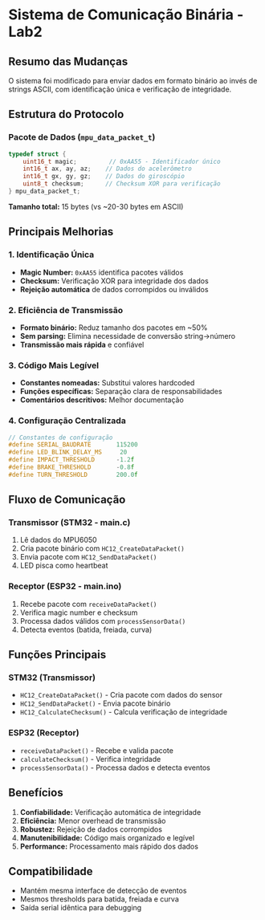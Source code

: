 # Sistema de Comunicação Binária - Lab2

## Resumo das Mudanças

O sistema foi modificado para enviar dados em formato binário ao invés de strings ASCII, com identificação única e verificação de integridade.

## Estrutura do Protocolo

### Pacote de Dados (`mpu_data_packet_t`)
```c
typedef struct {
    uint16_t magic;         // 0xAA55 - Identificador único
    int16_t ax, ay, az;    // Dados do acelerômetro
    int16_t gx, gy, gz;    // Dados do giroscópio
    uint8_t checksum;      // Checksum XOR para verificação
} mpu_data_packet_t;
```

**Tamanho total:** 15 bytes (vs ~20-30 bytes em ASCII)

## Principais Melhorias

### 1. Identificação Única
- **Magic Number:** `0xAA55` identifica pacotes válidos
- **Checksum:** Verificação XOR para integridade dos dados
- **Rejeição automática** de dados corrompidos ou inválidos

### 2. Eficiência de Transmissão
- **Formato binário:** Reduz tamanho dos pacotes em ~50%
- **Sem parsing:** Elimina necessidade de conversão string→número
- **Transmissão mais rápida** e confiável

### 3. Código Mais Legível
- **Constantes nomeadas:** Substitui valores hardcoded
- **Funções específicas:** Separação clara de responsabilidades
- **Comentários descritivos:** Melhor documentação

### 4. Configuração Centralizada
```c
// Constantes de configuração
#define SERIAL_BAUDRATE       115200
#define LED_BLINK_DELAY_MS     20
#define IMPACT_THRESHOLD      -1.2f
#define BRAKE_THRESHOLD       -0.8f
#define TURN_THRESHOLD        200.0f
```

## Fluxo de Comunicação

### Transmissor (STM32 - main.c)
1. Lê dados do MPU6050
2. Cria pacote binário com `HC12_CreateDataPacket()`
3. Envia pacote com `HC12_SendDataPacket()`
4. LED pisca como heartbeat

### Receptor (ESP32 - main.ino)
1. Recebe pacote com `receiveDataPacket()`
2. Verifica magic number e checksum
3. Processa dados válidos com `processSensorData()`
4. Detecta eventos (batida, freiada, curva)

## Funções Principais

### STM32 (Transmissor)
- `HC12_CreateDataPacket()` - Cria pacote com dados do sensor
- `HC12_SendDataPacket()` - Envia pacote binário
- `HC12_CalculateChecksum()` - Calcula verificação de integridade

### ESP32 (Receptor)
- `receiveDataPacket()` - Recebe e valida pacote
- `calculateChecksum()` - Verifica integridade
- `processSensorData()` - Processa dados e detecta eventos

## Benefícios

1. **Confiabilidade:** Verificação automática de integridade
2. **Eficiência:** Menor overhead de transmissão
3. **Robustez:** Rejeição de dados corrompidos
4. **Manutenibilidade:** Código mais organizado e legível
5. **Performance:** Processamento mais rápido dos dados

## Compatibilidade

- Mantém mesma interface de detecção de eventos
- Mesmos thresholds para batida, freiada e curva
- Saída serial idêntica para debugging
